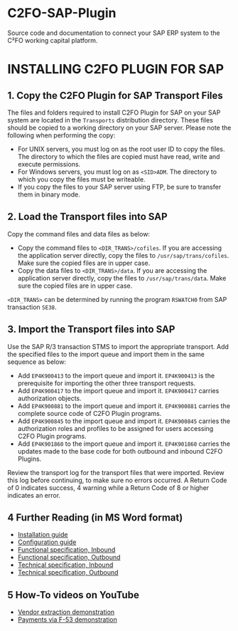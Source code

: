 C2FO-SAP-Plugin
===============

Source code and documentation to connect your SAP ERP system to the C²FO working capital platform.

# INSTALLING C2FO PLUGIN FOR SAP

## 1.  Copy the C2FO Plugin for SAP Transport Files

The files and folders required to install C2FO Plugin for SAP on your SAP system are located in the `Transports` distribution directory. These files should be copied to a working directory on your SAP server. Please note the following when performing the copy:

* For UNIX servers, you must log on as the root user ID to copy the files.  The directory to which the files are copied must have read, write and execute permissions.
* For Windows servers, you must log on as `<SID>ADM`.  The directory to which you copy the files must be writeable.
* If you copy the files to your SAP server using FTP, be sure to transfer them in binary mode.

## 2.  Load the Transport files into SAP

Copy the command files and data files as below:

* Copy the command files to `<DIR_TRANS>/cofiles`. If you are accessing the application server directly, copy the files to `/usr/sap/trans/cofiles`. Make sure the copied files are in upper case.
* Copy the data files to `<DIR_TRANS>/data`. If you are accessing the application server directly, copy the files to `/usr/sap/trans/data`. Make sure the copied files are in upper case.

`<DIR_TRANS>` can be determined by running the program `RSWATCH0` from SAP transaction `SE38`.

## 3.  Import the Transport files into SAP

Use the SAP R/3 transaction STMS to import the appropriate transport. Add the specified files to the import queue and import them in the same sequence as below:

* Add `EP4K900413` to the import queue and import it. `EP4K900413` is the prerequisite for importing the other three transport requests.
* Add `EP4K900417` to the import queue and import it. `EP4K900417` carries authorization objects. 
* Add `EP4K900881` to the import queue and import it. `EP4K900881` carries the complete source code of C2FO Plugin programs.
* Add `EP4K900845` to the import queue and import it. `EP4K900845` carries the authorization roles and profiles to be assigned for users accessing C2FO Plugin programs.
* Add `EP4K901860` to the import queue and import it. `EP4K901860` carries the updates made to the base code for both outbound and inbound C2FO Plugins.

Review the transport log for the transport files that were imported. Review this log before continuing, to make sure no errors occurred. A Return Code of 0 indicates success, 4 warning while a Return Code of 8 or higher indicates an error.

## 4 Further Reading (in MS Word format)

* [Installation guide](https://github.com/c2fo/C2FO-SAP-Plugin/blob/master/Help/C2FO_SAPPlugin_InstallationGuide_V2.0.docx)
* [Configuration guide](https://github.com/c2fo/C2FO-SAP-Plugin/blob/master/Help/C2FO_SAPPlugin_ConfigurationGuide_V2.0.docx)
* [Functional specification, Inbound](https://github.com/c2fo/C2FO-SAP-Plugin/blob/master/Specifications/FuncSpec_Interface_Inbound_V02.docx) 
* [Functional specification, Outbound](https://github.com/c2fo/C2FO-SAP-Plugin/blob/master/Specifications/FuncSpec_Interface_Outbound_V02.docx) 
* [Technical specification, Inbound](https://github.com/c2fo/C2FO-SAP-Plugin/blob/master/Specifications/TechSpec_Interface_Inbound_V02.docx) 
* [Technical specification, Outbound](https://github.com/c2fo/C2FO-SAP-Plugin/blob/master/Specifications/TechSpec_Interface_Outbound_V02.docx)

## 5 How-To videos on YouTube

* [Vendor extraction demonstration](http://www.youtube.com/watch?v=fEM7_nYKcEg)
* [Payments via F-53 demonstration](http://www.youtube.com/watch?v=EGHlHDnNdXg)
